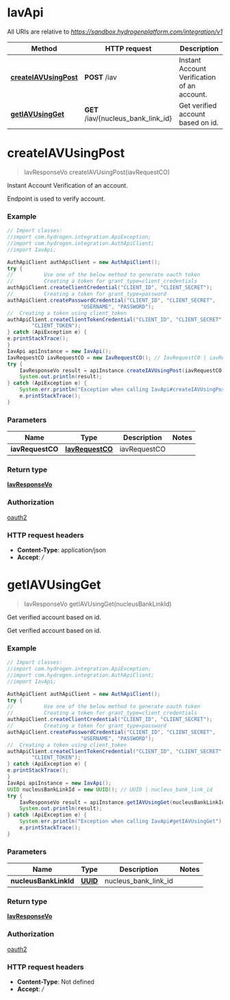 # IavApi

All URIs are relative to *https://sandbox.hydrogenplatform.com/integration/v1*

Method | HTTP request | Description
------------- | ------------- | -------------
[**createIAVUsingPost**](IavApi.md#createIAVUsingPost) | **POST** /iav | Instant Account Verification of an account.
[**getIAVUsingGet**](IavApi.md#getIAVUsingGet) | **GET** /iav/{nucleus_bank_link_id} | Get verified account based on id.


<a name="createIAVUsingPost"></a>
# **createIAVUsingPost**
> IavResponseVo createIAVUsingPost(iavRequestCO)

Instant Account Verification of an account.

Endpoint is used to verify account.

### Example
```java
// Import classes:
//import com.hydrogen.integration.ApiException;
//import com.hydrogen.integration.AuthApiClient;
//import IavApi;

AuthApiClient authApiClient = new AuthApiClient();
try {
//          Use one of the below method to generate oauth token        
//          Creating a token for grant_type=client_credentials            
authApiClient.createClientCredential("CLIENT_ID", "CLIENT_SECRET");
//          Creating a token for grant_type=password
authApiClient.createPasswordCredential("CLIENT_ID", "CLIENT_SECRET",
                        "USERNAME", "PASSWORD");     
//  Creating a token using client_token
authApiClient.createClientTokenCredential("CLIENT_ID", "CLIENT_SECRET",
        "CLIENT_TOKEN");      
} catch (ApiException e) {
e.printStackTrace();
}
IavApi apiInstance = new IavApi();
IavRequestCO iavRequestCO = new IavRequestCO(); // IavRequestCO | iavRequestCO
try {
    IavResponseVo result = apiInstance.createIAVUsingPost(iavRequestCO);
    System.out.println(result);
} catch (ApiException e) {
    System.err.println("Exception when calling IavApi#createIAVUsingPost");
    e.printStackTrace();
}
```

### Parameters

Name | Type | Description  | Notes
------------- | ------------- | ------------- | -------------
 **iavRequestCO** | [**IavRequestCO**](IavRequestCO.md)| iavRequestCO |

### Return type

[**IavResponseVo**](IavResponseVo.md)

### Authorization

[oauth2](../README.md#oauth2)

### HTTP request headers

 - **Content-Type**: application/json
 - **Accept**: */*

<a name="getIAVUsingGet"></a>
# **getIAVUsingGet**
> IavResponseVo getIAVUsingGet(nucleusBankLinkId)

Get verified account based on id.

Get verified account based on id.

### Example
```java
// Import classes:
//import com.hydrogen.integration.ApiException;
//import com.hydrogen.integration.AuthApiClient;
//import IavApi;

AuthApiClient authApiClient = new AuthApiClient();
try {
//          Use one of the below method to generate oauth token        
//          Creating a token for grant_type=client_credentials            
authApiClient.createClientCredential("CLIENT_ID", "CLIENT_SECRET");
//          Creating a token for grant_type=password
authApiClient.createPasswordCredential("CLIENT_ID", "CLIENT_SECRET",
                        "USERNAME", "PASSWORD");     
//  Creating a token using client_token
authApiClient.createClientTokenCredential("CLIENT_ID", "CLIENT_SECRET",
        "CLIENT_TOKEN");      
} catch (ApiException e) {
e.printStackTrace();
}
IavApi apiInstance = new IavApi();
UUID nucleusBankLinkId = new UUID(); // UUID | nucleus_bank_link_id
try {
    IavResponseVo result = apiInstance.getIAVUsingGet(nucleusBankLinkId);
    System.out.println(result);
} catch (ApiException e) {
    System.err.println("Exception when calling IavApi#getIAVUsingGet");
    e.printStackTrace();
}
```

### Parameters

Name | Type | Description  | Notes
------------- | ------------- | ------------- | -------------
 **nucleusBankLinkId** | [**UUID**](.md)| nucleus_bank_link_id |

### Return type

[**IavResponseVo**](IavResponseVo.md)

### Authorization

[oauth2](../README.md#oauth2)

### HTTP request headers

 - **Content-Type**: Not defined
 - **Accept**: */*

